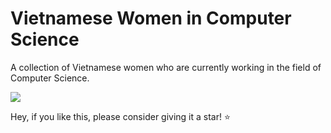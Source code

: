 # Vietnamese Women in Computer Science
A collection of Vietnamese women who are currently working in the field of Computer Science.

![](https://avatars.githubusercontent.com/u/166851392?v=4)

Hey, if you like this, please consider giving it a star! ⭐️


